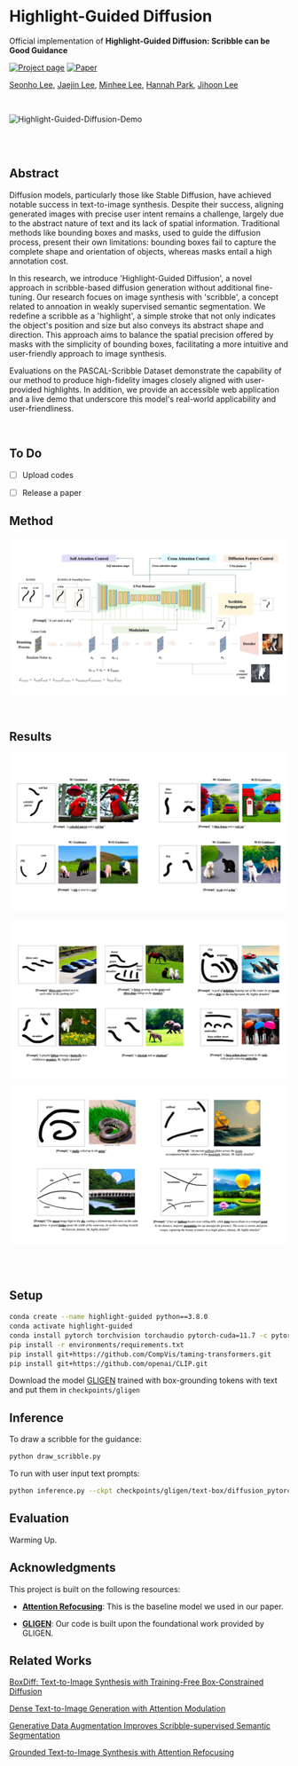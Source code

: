 # Highlight-Guided Diffusion



Official implementation of **Highlight-Guided Diffusion: Scribble can be Good Guidance**


[![Project page](https://img.shields.io/badge/Website-warming_up-red)](https://highlight-guided.io)
 [![Paper](https://img.shields.io/badge/Paper-warming_up-red)](#) 


[Seonho Lee](https://github.com/Glanceyes), [Jaejin Lee](https://github.com/ArchMelow), [Minhee Lee](https://github.com/minigb), [Hannah Park](https://github.com/crescent-stdio), [Jihoon Lee](https://github.com/maker29)<br>

<br/>



![Highlight-Guided-Diffusion-Demo](assets/Highlight-Guided-Diffusion-Demo.gif)

<br/>

<br/>

## Abstract



Diffusion models, particularly those like Stable Diffusion, have achieved notable success in text-to-image synthesis. Despite their success, aligning generated images with precise user intent remains a challenge, largely due to the abstract nature of text and its lack of spatial information. Traditional methods like bounding boxes and masks, used to guide the diffusion process, present their own limitations: bounding boxes fail to capture the complete shape and orientation of objects, whereas masks entail a high annotation cost.

In this research, we introduce 'Highlight-Guided Diffusion', a novel approach in scribble-based diffusion generation without additional fine-tuning. Our research focues on image synthesis with 'scribble', a concept related to annoation in weakly supervised semantic segmentation. We redefine a scribble as a 'highlight', a simple stroke that not only indicates the object's position and size but also conveys its abstract shape and direction. This approach aims to balance the spatial precision offered by masks with the simplicity of bounding boxes, facilitating a more intuitive and user-friendly approach to image synthesis.

Evaluations on the PASCAL-Scribble Dataset demonstrate the capability of our method to produce high-fidelity images closely aligned with user-provided highlights. In addition, we provide an accessible web application and a live demo that underscore this model's real-world applicability and user-friendliness.

<br/>



##  To Do


- [ ] Upload codes
- [ ] Release a paper




## Method


![Method](assets/Method.jpeg)

<br/>


## Results



![Figure1](assets/Figure1.jpeg)

![Figure2](assets/Figure2.jpeg)



![Figure3](assets/Figure3.jpeg)

<br/>

<br/>




## Setup
```bash
conda create --name highlight-guided python==3.8.0
conda activate highlight-guided
conda install pytorch torchvision torchaudio pytorch-cuda=11.7 -c pytorch -c nvidia
pip install -r environments/requirements.txt
pip install git+https://github.com/CompVis/taming-transformers.git
pip install git+https://github.com/openai/CLIP.git
```

Download the model [GLIGEN](https://huggingface.co/gligen/gligen-generation-text-box/blob/main/diffusion_pytorch_model.bin) trained with box-grounding tokens with text and put them in `checkpoints/gligen`



## Inference 

To draw a scribble for the guidance:
```bash
python draw_scribble.py
```

To run with user input text prompts:
```bash
python inference.py --ckpt checkpoints/gligen/text-box/diffusion_pytorch_model.bin
```


## Evaluation
Warming Up.


## Acknowledgments

This project is built on the following resources:

- [**Attention Refocusing**](https://github.com/Attention-Refocusing/attention-refocusing): This is the baseline model we used in our paper.

- [**GLIGEN**](https://github.com/gligen/GLIGEN): Our code is built upon the foundational work provided by GLIGEN. 




## Related Works



[BoxDiff: Text-to-Image Synthesis with Training-Free Box-Constrained Diffusion](https://github.com/showlab/BoxDiff)

[Dense Text-to-Image Generation with Attention Modulation](https://github.com/naver-ai/DenseDiffusion)

[Generative Data Augmentation Improves Scribble-supervised Semantic Segmentation](https://arxiv.org/abs/2311.17121v1)

[Grounded Text-to-Image Synthesis with Attention Refocusing](https://github.com/Attention-Refocusing/attention-refocusing)